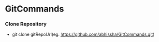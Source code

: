 # GitCommands

### Clone Repository
* git clone gitRepoUrl(eg. https://github.com/abhissha/GitCommands.git)